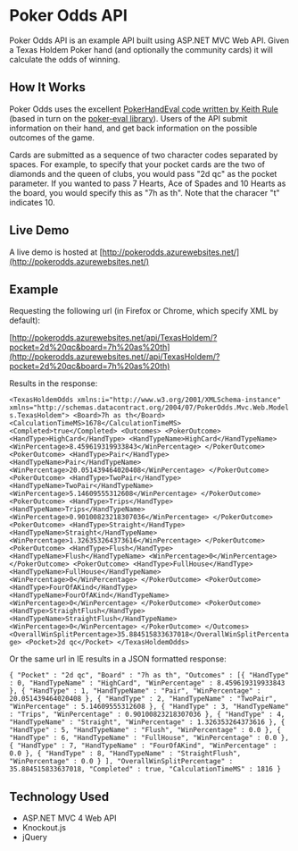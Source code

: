 # Poker Odds API #

Poker Odds API is an example API built using ASP.NET MVC Web API. Given a Texas Holdem Poker hand (and optionally the community cards) it will calculate the odds of winning.

## How It Works ##

Poker Odds uses the excellent [PokerHandEval code written by Keith Rule](http://www.codeproject.com/Articles/12279/Fast-Texas-Holdem-Hand-Evaluation-and-Analysis) (based in turn on the [poker-eval library](http://pokersource.sourceforge.net/)). Users of the API submit information on their hand, and get back information on the possible outcomes of the game.

Cards are submitted as a sequence of two character codes separated by spaces. For example, to specify that your pocket cards are the two of diamonds and the queen of clubs, you would pass "2d qc" as the pocket parameter. If you wanted to pass 7 Hearts, Ace of Spades and 10 Hearts as the board, you would specify this as "7h as th". Note that the characer "t" indicates 10.

## Live Demo ##

A live demo is hosted at [http://pokerodds.azurewebsites.net/](http://pokerodds.azurewebsites.net/)

## Example ##

Requesting the following url (in Firefox or Chrome, which specify XML by default):

[http://pokerodds.azurewebsites.net/api/TexasHoldem/?pocket=2d%20qc&board=7h%20as%20th](http://pokerodds.azurewebsites.net//api/TexasHoldem/?pocket=2d%20qc&board=7h%20as%20th)

Results in the response:

`
<TexasHoldemOdds xmlns:i="http://www.w3.org/2001/XMLSchema-instance" xmlns="http://schemas.datacontract.org/2004/07/PokerOdds.Mvc.Web.Models.TexasHoldem">
	<Board>7h as th</Board>
	<CalculationTimeMS>1678</CalculationTimeMS>
	<Completed>true</Completed>
	<Outcomes>
		<PokerOutcome>
			<HandType>HighCard</HandType>
			<HandTypeName>HighCard</HandTypeName>
			<WinPercentage>8.459619319933843</WinPercentage>
		</PokerOutcome>
		<PokerOutcome>
			<HandType>Pair</HandType>
			<HandTypeName>Pair</HandTypeName>
			<WinPercentage>20.051439464020408</WinPercentage>
		</PokerOutcome>
		<PokerOutcome>
			<HandType>TwoPair</HandType>
			<HandTypeName>TwoPair</HandTypeName>
			<WinPercentage>5.14609555312608</WinPercentage>
		</PokerOutcome>
		<PokerOutcome>
			<HandType>Trips</HandType>
			<HandTypeName>Trips</HandTypeName>
			<WinPercentage>0.90100823218307036</WinPercentage>
		</PokerOutcome>
		<PokerOutcome>
			<HandType>Straight</HandType>
			<HandTypeName>Straight</HandTypeName>
			<WinPercentage>1.326353264373616</WinPercentage>
		</PokerOutcome>
		<PokerOutcome>
			<HandType>Flush</HandType>
			<HandTypeName>Flush</HandTypeName>
			<WinPercentage>0</WinPercentage>
		</PokerOutcome>
		<PokerOutcome>
			<HandType>FullHouse</HandType>
			<HandTypeName>FullHouse</HandTypeName>
			<WinPercentage>0</WinPercentage>
		</PokerOutcome>
		<PokerOutcome>
			<HandType>FourOfAKind</HandType>
			<HandTypeName>FourOfAKind</HandTypeName>
			<WinPercentage>0</WinPercentage>
		</PokerOutcome>
		<PokerOutcome>
			<HandType>StraightFlush</HandType>
			<HandTypeName>StraightFlush</HandTypeName>
			<WinPercentage>0</WinPercentage>
		</PokerOutcome>
	</Outcomes>
	<OverallWinSplitPercentage>35.884515833637018</OverallWinSplitPercentage>
	<Pocket>2d qc</Pocket>
</TexasHoldemOdds>
`

Or the same url in IE results in a JSON formatted response:

`
{
	"Pocket" : "2d qc",
	"Board" : "7h as th",
	"Outcomes" : [{
			"HandType" : 0,
			"HandTypeName" : "HighCard",
			"WinPercentage" : 8.459619319933843
		}, {
			"HandType" : 1,
			"HandTypeName" : "Pair",
			"WinPercentage" : 20.051439464020408
		}, {
			"HandType" : 2,
			"HandTypeName" : "TwoPair",
			"WinPercentage" : 5.14609555312608
		}, {
			"HandType" : 3,
			"HandTypeName" : "Trips",
			"WinPercentage" : 0.90100823218307036
		}, {
			"HandType" : 4,
			"HandTypeName" : "Straight",
			"WinPercentage" : 1.326353264373616
		}, {
			"HandType" : 5,
			"HandTypeName" : "Flush",
			"WinPercentage" : 0.0
		}, {
			"HandType" : 6,
			"HandTypeName" : "FullHouse",
			"WinPercentage" : 0.0
		}, {
			"HandType" : 7,
			"HandTypeName" : "FourOfAKind",
			"WinPercentage" : 0.0
		}, {
			"HandType" : 8,
			"HandTypeName" : "StraightFlush",
			"WinPercentage" : 0.0
		}
	],
	"OverallWinSplitPercentage" : 35.884515833637018,
	"Completed" : true,
	"CalculationTimeMS" : 1816
}
`

## Technology Used ##

- ASP.NET MVC 4 Web API
- Knockout.js
- jQuery
